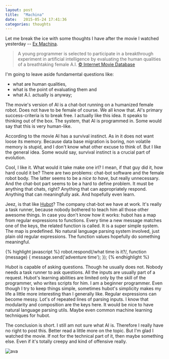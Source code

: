 ```yaml
---
layout: post
title:  "Machina"
date:   2015-05-24 17:41:36
categories: thoughts
---
```

Let me break the ice with some thoughts I have after the movie I watched yesterday -- [Ex Machina][ex-machina].

> A young programmer is selected to participate in a breakthrough experiment in artificial intelligence by evaluating the human qualities of a breathtaking female A.I. [&copy; Internet Movie Database][ex-machina]

I'm going to leave aside fundamental questions like:

- what are human qualities,
- what is the point of evaluating them and
- what A.I. actually is anyway;

The movie's version of AI is a chat-bot running on a humanized female robot. Does not have to be female of course. We all know that. AI's primary success-criteria is to break free. I actually like this idea. It speaks to thinking out of the box. The system, that AI is programmed in. Some would say that this is very human-like.  

According to the movie AI has a survival instinct. As in it does not want loose its memory. Because data base migration is boring, non volatile memory is stupid, and I don't know what other excuse to think of. But I like the general idea. Some would say, survival instinct is a crucial part of evolution.

Cool, I like it. What would it take make one irl? I mean, if that guy did it, how hard could it be? There are two problems: chat-bot software and the female robot body. The latter seems to be a _nice to have_, but really unnecessary. And the chat-bot part seems to be a hard to define problem. It must be anything that chats, right? Anything that can appropriately respond. Anything that can meaningfully ask. And hopefully even learn.

Jeez, is that like [Hubot][hubot]? The company chat-bot we have at work. It's really a task runner, because nobody bothered to teach him all those other awesome things. In case you don't know how it works: hubot has a map from regular expressions to functions. Every time a new message matches one of the keys, the related function is called. It is a super simple system. The map is predefined. No natural language parsing system involved, just plain old regular expressions. The function values hopefully do something meaningful.

{% highlight javascript %}
robot.respond(/what time is it?/, function (message) {
  message.send('adventure time');
});
{% endhighlight %}

Hubot is capable of asking questions. Though he usually does not. Nobody needs a task runner to ask questions. All the inputs are usually part of a request. Hubot's learning abilities are limited only by the skill of the programmer, who writes scripts for him. I am a beginner programmer. Even though I try to keep things simple, sometimes hubot's simplicity makes my life a little more interesting than I generally like. Regular expressions can become messy. Lot's of repeated lines of parsing inputs. I know that modularity and composition are the keys here. It would be nice to have natural language parsing utils. Maybe even common machine learning techniques for hubot.

The conclusion is short. I still am not sure what AI is. Therefore I really have no right to post this. Better read a little more on the topic. But I'm glad I watched the movie. If not for the technical part of it, then maybe something else. Even if it's totally creepy and kind of offensive really.

 ![ava](http://nudesman.com/wp-content/uploads/2015/05/960M5GR-660x304.jpg)

[ex-machina]: http://www.imdb.com/title/tt0470752/
[hubot]: http://google.com?q=hubot
